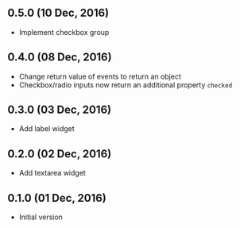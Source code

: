 ## 0.5.0 (10 Dec, 2016)

* Implement checkbox group

## 0.4.0 (08 Dec, 2016)

* Change return value of events to return an object
* Checkbox/radio inputs now return an additional property `checked`

## 0.3.0 (03 Dec, 2016)

* Add label widget

## 0.2.0 (02 Dec, 2016)

* Add textarea widget

## 0.1.0 (01 Dec, 2016)

* Initial version